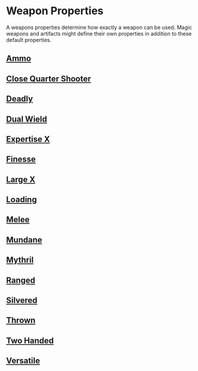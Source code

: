 # Weapon Properties

A weapons properties determine how exactly a weapon can be used. Magic weapons and artifacts might define their own properties in addition to these default properties.

## [Ammo](Ammo%20Property.md)

## [Close Quarter Shooter](Close%20Quarter%20Shooter%20Property.md)

## [Deadly](Deadly%20Property.md)

## [Dual Wield](Dual%20Wield%20Property.md)

## [Expertise X](Expertise%20X%20Property.md)

## [Finesse](Finesse%20Property.md)

## [Large X](Heavy%20X%20Property.md)

## [Loading](Loading%20Property.md)

## [Melee](Melee%20Property.md)

## [Mundane](../../../Material%20Properties/Mundane%20Property.md)

## [Mythril](../../../Material%20Properties/Mythril%20Property.md)

## [Ranged](Ranged%20Property.md)

## [Silvered](../../../Material%20Properties/Silvered%20Property.md)

## [Thrown](Thrown%20Property.md)

## [Two Handed](Two%20Handed%20Property.md)

## [Versatile](Versatile%20Property.md)
